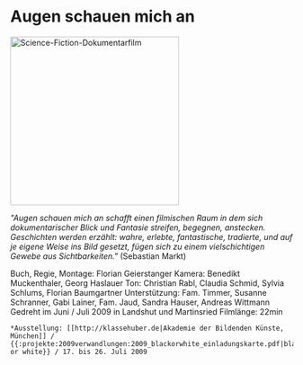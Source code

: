 # Augen schauen mich an

<img src="/projekte/2009verwandlungen/plakat_augen_02.jpg" data-query="?300&amp;direct" width="300" alt="Science-Fiction-Dokumentarfilm" />

*"Augen schauen mich an schafft einen filmischen Raum in dem sich dokumentarischer Blick und Fantasie streifen, begegnen, anstecken. Geschichten werden erzählt: wahre, erlebte, fantastische, tradierte, und auf je eigene Weise ins Bild gesetzt, fügen sich zu einem vielschichtigen Gewebe aus Sichtbarkeiten."* (Sebastian Markt)

  
Buch, Regie, Montage: Florian Geierstanger Kamera: Benedikt Muckenthaler, Georg Haslauer Ton: Christian Rabl, Claudia Schmid, Sylvia Schlums, Florian Baumgartner Unterstützung: Fam. Timmer, Susanne Schranner, Gabi Lainer, Fam. Jaud, Sandra Hauser, Andreas Wittmann Gedreht im Juni / Juli 2009 in Landshut und Martinsried Filmlänge: 22min

    *Ausstellung: [[http://klassehuber.de|Akademie der Bildenden Künste, München]] / {{:projekte:2009verwandlungen:2009_blackorwhite_einladungskarte.pdf|black or white}} / 17. bis 26. Juli 2009
